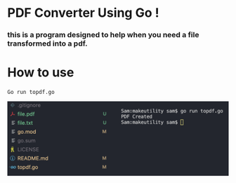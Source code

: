 # PDF Converter Using Go !

### this is a program designed to help when you need a file transformed into a pdf. 

# How to use 

```
Go run topdf.go
```



![alt make sure the file is named testfile.txt](img.png)
<!-- #### make sure the file is named testfile.txt -->